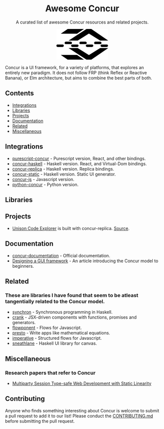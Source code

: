<h1 align="center">
  Awesome Concur
</h1>
<p align="center">
  A curated list of awesome Concur resources and related projects.
</p>
<p align="center">
   <img src="docs/logo.png" height="100">
</p>

Concur is a UI framework, for a variety of platforms, that explores an entirely new paradigm. It does not follow FRP (think Reflex or Reactive Banana), or Elm architecture, but aims to combine the best parts of both.

## Contents
- [Integrations](#integrations)
- [Libraries](#libraries)
- [Projects](#projects)
- [Documentation](#documentation)
- [Related](#related)
- [Miscellaneous](#miscellaneous)

## Integrations
- [purescript-concur](https://github.com/purescript-concur) - Purescript version, React, and other bindings.
- [concur-haskell](https://github.com/ajnsit/concur) - Haskell version. React, and Virtual-Dom bindings.
- [concur-replica](https://github.com/pkamenarsky/concur-replica) - Haskell version. Replica bindings.
- [concur-static](https://github.com/pkamenarsky/concur-static) - Haskell version. Static UI generator.
- [concur-js](https://github.com/ajnsit/concur-js) - Javascript version.
- [python-concur](https://github.com/potocpav/python-concur) - Python version.

## Libraries

## Projects
- [Unison Code Explorer](http://unison.readvar.com) is built with concur-replica. [Source](https://github.com/seagreen/unison-code-explorer).

## Documentation
- [concur-documentation](https://github.com/ajnsit/concur-documentation) - Official documentation.
- [Designing a GUI framework](https://potocpav.github.io/programming/2020/05/01/designing-a-gui-framework.html) - An article introducing the Concur model to beginners.

## Related
### These are libraries I have found that seem to be atleast tangentially related to the Concur model.
- [synchron](https://github.com/pkamenarsky/synchron) - Synchronous programming in Haskell.
- [crank](https://github.com/bikeshaving/crank) - JSX-driven components with functions, promises and generators.
- [flowponent](https://github.com/jviide/flowponent) - Flows for Javascript.
- [presto](https://github.com/juspay/purescript-presto) - Write apps like mathematical equations.
- [imperative](https://github.com/jhp/imperative) - Structured flows for Javascript.
- [sneathlane](https://github.com/jhp/sneathlane-haste) - Haskell UI library for canvas.

## Miscellaneous
### Research papers that refer to Concur
- [Multiparty Session Type-safe Web Development with Static Linearity](https://arxiv.org/abs/1904.01287)

## Contributing
Anyone who finds something interesting about Concur is welcome to submit a pull request to add it to our list!
Please conduct the [CONTRIBUTING.md](CONTRIBUTING.md) before submitting the pull request.
